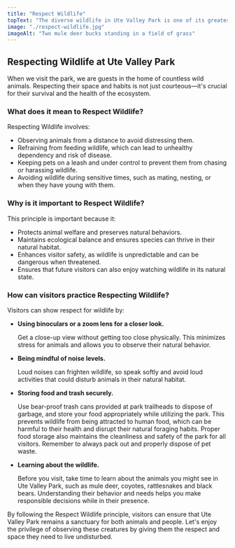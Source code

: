 ```yaml
---
title: "Respect Wildlife"
topText: "The diverse wildlife in Ute Valley Park is one of its greatest treasures, offering visitors the chance to encounter nature in its purest form. To preserve this unique experience for everyone, it's vital to practice the Leave No Trace principle of \"Respect Wildlife.\""
image: "./respect-wildlife.jpg"
imageAlt: "Two mule deer bucks standing in a field of grass"
---
```


## Respecting Wildlife at Ute Valley Park

When we visit the park, we are guests in the home of countless wild animals. Respecting their space and habits is not just courteous—it's crucial for their survival and the health of the ecosystem.

### What does it mean to Respect Wildlife?

Respecting Wildlife involves:

- Observing animals from a distance to avoid distressing them.
- Refraining from feeding wildlife, which can lead to unhealthy dependency and risk of disease.
- Keeping pets on a leash and under control to prevent them from chasing or harassing wildlife.
- Avoiding wildlife during sensitive times, such as mating, nesting, or when they have young with them.

### Why is it important to Respect Wildlife?

This principle is important because it:

- Protects animal welfare and preserves natural behaviors.
- Maintains ecological balance and ensures species can thrive in their natural habitat.
- Enhances visitor safety, as wildlife is unpredictable and can be dangerous when threatened.
- Ensures that future visitors can also enjoy watching wildlife in its natural state.

### How can visitors practice Respecting Wildlife?

Visitors can show respect for wildlife by:

- **Using binoculars or a zoom lens for a closer look.**
  
  Get a close-up view without getting too close physically. This minimizes stress for animals and allows you to observe their natural behavior.

- **Being mindful of noise levels.**
  
  Loud noises can frighten wildlife, so speak softly and avoid loud activities that could disturb animals in their natural habitat.

- **Storing food and trash securely.**
  
  Use bear-proof trash cans provided at park trailheads to dispose of garbage, and store your food appropriately while utilizing the park. This prevents wildlife from being attracted to human food, which can be harmful to their health and disrupt their natural foraging habits. Proper food storage also maintains the cleanliness and safety of the park for all visitors. Remember to always pack out and properly dispose of pet waste.

- **Learning about the wildlife.**
  
  Before you visit, take time to learn about the animals you might see in Ute Valley Park, such as mule deer, coyotes, rattlesnakes and black bears. Understanding their behavior and needs helps you make responsible decisions while in their presence.

By following the Respect Wildlife principle, visitors can ensure that Ute Valley Park remains a sanctuary for both animals and people. Let's enjoy the privilege of observing these creatures by giving them the respect and space they need to live undisturbed.